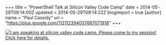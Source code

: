 +++
title = "PowerShell Talk at Silicon Valley Code Camp"
date = 2014-05-29T09:14:00Z
updated = 2014-05-29T09:14:22Z
blogimport = true 
[author]
	name = "Paul Cassidy"
	uri = "https://plus.google.com/112112394037667071918"
+++

<a href='http://www.siliconvalley-codecamp.com/Presenter/2014/Session/Paul-Cassidy-697' target='_new'   ><img title='I am speaking at silicon valley code camp. Please come to my session!  Click here for details and register if you are not already.' alt='I am speaking at silicon valley code camp. Please come to my session!  Click here for details.'   src='http://www.siliconvalley-codecamp.com/images/speaker01.jpg?w=250' /></a>
